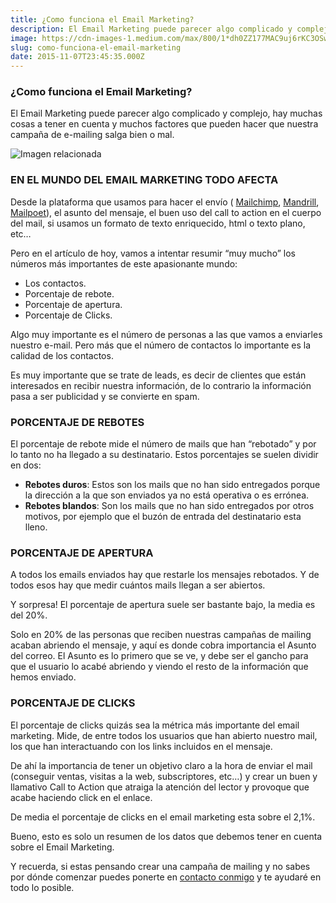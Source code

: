 ```yaml
---
title: ¿Como funciona el Email Marketing?
description: El Email Marketing puede parecer algo complicado y complejo, hay muchas cosas a tener en cuenta y muchos factores que pueden hacer que…
image: https://cdn-images-1.medium.com/max/800/1*dh0ZZ177MAC9uj6rKC3OSw.png
slug: como-funciona-el-email-marketing
date: 2015-11-07T23:45:35.000Z
---
```


### ¿Como funciona el Email Marketing?

El Email Marketing puede parecer algo complicado y complejo, hay muchas cosas a tener en cuenta y muchos factores que pueden hacer que nuestra campaña de e-mailing salga bien o mal.

![Imagen relacionada](https://cdn-images-1.medium.com/max/800/1*dh0ZZ177MAC9uj6rKC3OSw.png)

### EN EL MUNDO DEL EMAIL MARKETING TODO AFECTA

Desde la plataforma que usamos para hacer el envío ( [Mailchimp](http://mailchimp.com/), [Mandrill](https://mandrill.com/), [Mailpoet](http://www.mailpoet.com/)), el asunto del mensaje, el buen uso del call to action en el cuerpo del mail, si usamos un formato de texto enriquecido, html o texto plano, etc…

Pero en el artículo de hoy, vamos a intentar resumir “muy mucho” los números más importantes de este apasionante mundo:

- Los contactos.
- Porcentaje de rebote.
- Porcentaje de apertura.
- Porcentaje de Clicks.

Algo muy importante es el número de personas a las que vamos a enviarles nuestro e-mail. Pero más que el número de contactos lo importante es la calidad de los contactos.

Es muy importante que se trate de leads, es decir de clientes que están interesados en recibir nuestra información, de lo contrario la información pasa a ser publicidad y se convierte en spam.

### PORCENTAJE DE REBOTES

El porcentaje de rebote mide el número de mails que han “rebotado” y por lo tanto no ha llegado a su destinatario. Estos porcentajes se suelen dividir en dos:

- **Rebotes duros**: Estos son los mails que no han sido entregados porque la dirección a la que son enviados ya no está operativa o es errónea.
- **Rebotes blandos**: Son los mails que no han sido entregados por otros motivos, por ejemplo que el buzón de entrada del destinatario esta lleno.

### PORCENTAJE DE APERTURA

A todos los emails enviados hay que restarle los mensajes rebotados. Y de todos esos hay que medir cuántos mails llegan a ser abiertos.

Y sorpresa! El porcentaje de apertura suele ser bastante bajo, la media es del 20%.

Solo en 20% de las personas que reciben nuestras campañas de mailing acaban abriendo el mensaje, y aquí es donde cobra importancia el Asunto del correo. El Asunto es lo primero que se ve, y debe ser el gancho para que el usuario lo acabé abriendo y viendo el resto de la información que hemos enviado.

### PORCENTAJE DE CLICKS

El porcentaje de clicks quizás sea la métrica más importante del email marketing. Mide, de entre todos los usuarios que han abierto nuestro mail, los que han interactuando con los links incluidos en el mensaje.

De ahí la importancia de tener un objetivo claro a la hora de enviar el mail (conseguir ventas, visitas a la web, subscriptores, etc…) y crear un buen y llamativo Call to Action que atraiga la atención del lector y provoque que acabe haciendo click en el enlace.

De media el porcentaje de clicks en el email marketing esta sobre el 2,1%.

Bueno, esto es solo un resumen de los datos que debemos tener en cuenta sobre el Email Marketing.

Y recuerda, si estas pensando crear una campaña de mailing y no sabes por dónde comenzar puedes ponerte en [contacto conmigo](mailto:info@ajra.es) y te ayudaré en todo lo posible.
